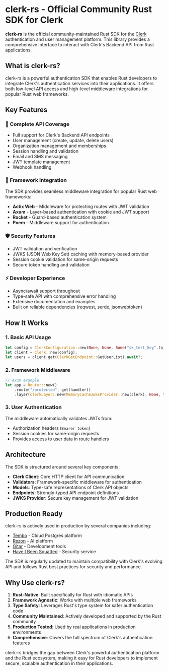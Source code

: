 # clerk-rs - Official Community Rust SDK for Clerk

**clerk-rs** is the official community-maintained Rust SDK for the [Clerk](https://clerk.com) authentication and user management platform. This library provides a comprehensive interface to interact with Clerk's Backend API from Rust applications.

## What is clerk-rs?

clerk-rs is a powerful authentication SDK that enables Rust developers to integrate Clerk's authentication services into their applications. It offers both low-level API access and high-level middleware integrations for popular Rust web frameworks.

## Key Features

### 🔐 Complete API Coverage
- Full support for Clerk's Backend API endpoints
- User management (create, update, delete users)
- Organization management and memberships
- Session handling and validation
- Email and SMS messaging
- JWT template management
- Webhook handling

### 🚀 Framework Integration
The SDK provides seamless middleware integration for popular Rust web frameworks:
- **Actix Web** - Middleware for protecting routes with JWT validation
- **Axum** - Layer-based authentication with cookie and JWT support
- **Rocket** - Guard-based authentication system
- **Poem** - Middleware support for authentication

### 🛡️ Security Features
- JWT validation and verification
- JWKS (JSON Web Key Set) caching with memory-based provider
- Session cookie validation for same-origin requests
- Secure token handling and validation

### ⚡ Developer Experience
- Async/await support throughout
- Type-safe API with comprehensive error handling
- Extensive documentation and examples
- Built on reliable dependencies (reqwest, serde, jsonwebtoken)

## How It Works

### 1. Basic API Usage
```rust
let config = ClerkConfiguration::new(None, None, Some("sk_test_key".to_string()), None);
let client = Clerk::new(config);
let users = client.get(ClerkGetEndpoint::GetUserList).await?;
```

### 2. Framework Middleware
```rust
// Axum example
let app = Router::new()
    .route("/protected", get(handler))
    .layer(ClerkLayer::new(MemoryCacheJwksProvider::new(clerk), None, true));
```

### 3. User Authentication
The middleware automatically validates JWTs from:
- Authorization headers (`Bearer token`)
- Session cookies for same-origin requests
- Provides access to user data in route handlers

## Architecture

The SDK is structured around several key components:

- **Clerk Client**: Core HTTP client for API communication
- **Validators**: Framework-specific middleware for authentication
- **Models**: Type-safe representations of Clerk API objects
- **Endpoints**: Strongly-typed API endpoint definitions
- **JWKS Provider**: Secure key management for JWT validation

## Production Ready

clerk-rs is actively used in production by several companies including:
- [Tembo](https://tembo.io) - Cloud Postgres platform
- [Rezon](https://rezon.ai) - AI platform
- [Gitar](https://gitar.co) - Development tools
- [Have I Been Squatted](https://haveibeensquatted.com) - Security service

The SDK is regularly updated to maintain compatibility with Clerk's evolving API and follows Rust best practices for security and performance.

## Why Use clerk-rs?

1. **Rust-Native**: Built specifically for Rust with idiomatic APIs
2. **Framework Agnostic**: Works with multiple web frameworks
3. **Type Safety**: Leverages Rust's type system for safer authentication code
4. **Community Maintained**: Actively developed and supported by the Rust community
5. **Production Tested**: Used by real applications in production environments
6. **Comprehensive**: Covers the full spectrum of Clerk's authentication features

clerk-rs bridges the gap between Clerk's powerful authentication platform and the Rust ecosystem, making it easy for Rust developers to implement secure, scalable authentication in their applications.